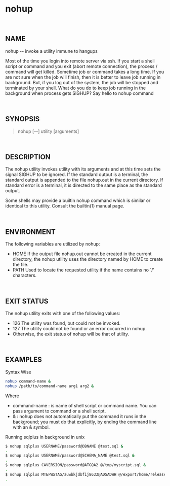 # nohup

<br>

## NAME

nohup -- invoke a utility immune to hangups

Most of the time you login into remote server via ssh. If you start a shell script or command and you exit (abort remote connection), the process / command will get killed. Sometime job or command takes a long time. If you are not sure when the job will finish, then it is better to leave job running in background. But, if you log out of the system, the job will be stopped and terminated by your shell. What do you do to keep job running in the background when process gets SIGHUP? Say hello to nohup command

<br>

## SYNOPSIS

> nohup [--] utility [arguments]

<br>

## DESCRIPTION

The nohup utility invokes utility with its arguments and at this time sets the signal SIGHUP to be ignored.  If the standard output is a terminal, the standard output is appended to the file nohup.out in the current directory.  If standard error is a terminal, it is directed to the same place as the standard output.

Some shells may provide a builtin nohup command which is similar or identical to this utility.  Consult the builtin(1) manual page.

<br>

## ENVIRONMENT

The following variables are utilized by nohup:

* HOME  If the output file nohup.out cannot be created in the current directory, the nohup utility uses the directory named by HOME to create the file.
* PATH  Used to locate the requested utility if the name contains no `/' characters.

<br>

## EXIT STATUS

The nohup utility exits with one of the following values:

* 126     The utility was found, but could not be invoked.
* 127     The utility could not be found or an error occurred in nohup.
* Otherwise, the exit status of nohup will be that of utility.

<br>

## EXAMPLES

Syntax Wise

```bash
nohup command-name &
nohup /path/to/command-name arg1 arg2 &
```

Where

* command-name : is name of shell script or command name. You can pass argument to command or a shell script.
* & : nohup does not automatically put the command it runs in the background; you must do that explicitly, by ending the command line with an & symbol.

Running sqlplus in background in unix

```bash
$ nohup sqlplus USERNAME/password@DBNAME @test.sql &
.
$ nohup sqlplus USERNAME/password@SCHEMA_NAME @test.sql &
.
$ nohup sqlplus CAVERSION/password@ATGQA2 @/tmp/myscript.sql &
.
$ nohup sqlplus MTEPWSTAG/auwbkjdbfij8633@ADSADWH @/export/home/release/DB_Build/WMT_ADSA_DB/Slot_RPT/MTEPWSTAG/Scripts_BEFORE/R18_3_UKGRA-709_mtepwstag_183020.sql &
.
```
